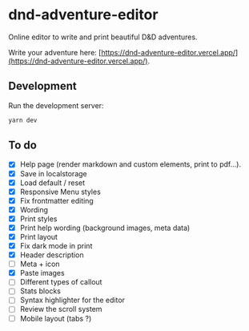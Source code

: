 # dnd-adventure-editor

Online editor to write and print beautiful D&D adventures.

Write your adventure here: [https://dnd-adventure-editor.vercel.app/](https://dnd-adventure-editor.vercel.app/).

## Development

Run the development server:

```bash
yarn dev
```

## To do

- [x] Help page (render markdown and custom elements, print to pdf...).
- [x] Save in localstorage
- [x] Load default / reset
- [x] Responsive Menu styles
- [x] Fix frontmatter editing
- [x] Wording
- [x] Print styles
- [x] Print help wording (background images, meta data)
- [x] Print layout
- [x] Fix dark mode in print
- [x] Header description
- [ ] Meta + icon
- [x] Paste images
- [ ] Different types of callout
- [ ] Stats blocks
- [ ] Syntax highlighter for the editor
- [ ] Review the scroll system
- [ ] Mobile layout (tabs ?)
